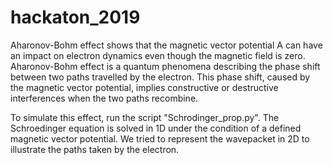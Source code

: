 # hackaton_2019
Aharonov-Bohm effect shows that the magnetic vector potential A can have an impact on electron dynamics even though the magnetic
field is zero. Aharonov-Bohm effect is a quantum phenomena describing the phase shift between two paths travelled by the electron. This 
phase shift, caused by the magnetic vector potential, implies constructive or destructive interferences when the two paths recombine. 

To simulate this effect, run the script "Schrodinger_prop.py". The Schroedinger equation is solved in 1D under the condition of a defined
magnetic vector potential. We tried to represent the wavepacket in 2D to illustrate the paths taken by the electron.
